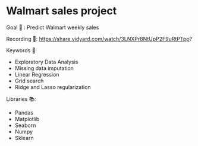 # Walmart sales project

Goal 🎯 : Predict Walmart weekly sales

Recording 🎥: https://share.vidyard.com/watch/3LNXPr8NtUpP2F9uRtPTpp?

Keywords :key::
- Exploratory Data Analysis
- Missing data imputation
- Linear Regression
- Grid search
- Ridge and Lasso regularization

Libraries :books::
- Pandas
- Matplotlib
- Seaborn
- Numpy
- Sklearn
